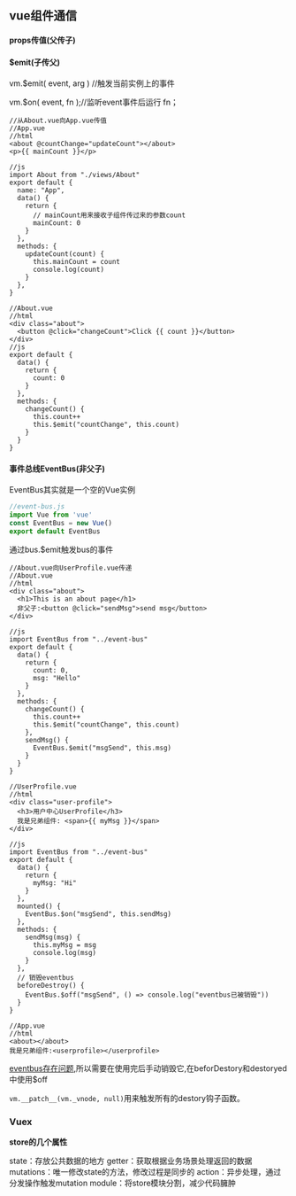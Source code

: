 ## vue组件通信

#### props传值(父传子)

#### $emit(子传父)

vm.$emit( event, arg ) //触发当前实例上的事件

vm.$on( event, fn );//监听event事件后运行 fn； 

```vue
//从About.vue向App.vue传值
//App.vue
//html
<about @countChange="updateCount"></about>
<p>{{ mainCount }}</p>

//js
import About from "./views/About"
export default {
  name: "App",
  data() {
    return {
      // mainCount用来接收子组件传过来的参数count
      mainCount: 0
    }
  },
  methods: {
    updateCount(count) {
      this.mainCount = count
      console.log(count)
    }
  },
}
```

```vue
//About.vue
//html
<div class="about">
  <button @click="changeCount">Click {{ count }}</button>
</div>
//js
export default {
  data() {
    return {
      count: 0
    }
  },
  methods: {
    changeCount() {
      this.count++
      this.$emit("countChange", this.count)
    }
  }
}
```



#### 事件总线EventBus(非父子)

EventBus其实就是一个空的Vue实例

```js
//event-bus.js
import Vue from 'vue'
const EventBus = new Vue()
export default EventBus
```

通过bus.$emit触发bus的事件

```vue
//About.vue向UserProfile.vue传递
//About.vue
//html
<div class="about">
  <h1>This is an about page</h1>
  非父子:<button @click="sendMsg">send msg</button>
</div>

//js
import EventBus from "../event-bus"
export default {
  data() {
    return {
      count: 0,
      msg: "Hello"
    }
  },
  methods: {
    changeCount() {
      this.count++
      this.$emit("countChange", this.count)
    },
    sendMsg() {
      EventBus.$emit("msgSend", this.msg)
    }
  }
}
```

```vue
//UserProfile.vue
//html
<div class="user-profile">
  <h3>用户中心UserProfile</h3>
  我是兄弟组件: <span>{{ myMsg }}</span>
</div>

//js
import EventBus from "../event-bus"
export default {
  data() {
    return {
      myMsg: "Hi"
    }
  },
  mounted() {
    EventBus.$on("msgSend", this.sendMsg)
  },
  methods: {
    sendMsg(msg) {
      this.myMsg = msg
      console.log(msg)
    }
  },
  // 销毁eventbus
  beforeDestroy() {
    EventBus.$off("msgSend", () => console.log("eventbus已被销毁"))
  }
}
```

```vue
//App.vue
//html
<about></about>
我是兄弟组件:<userprofile></userprofile>
```

[eventbus存在问题](https://juejin.im/post/5d358280e51d4556bc06704d#heading-5),所以需要在使用完后手动销毁它,在beforDestory和destoryed中使用$off

`vm.__patch__(vm._vnode, null)`用来触发所有的destory钩子函数。

### Vuex

**store的几个属性**

state：存放公共数据的地方
getter：获取根据业务场景处理返回的数据
mutations：唯一修改state的方法，修改过程是同步的
action：异步处理，通过分发操作触发mutation
module：将store模块分割，减少代码臃肿